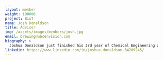 ```yaml
---
layout: member
weight: 100000
project: BioT
name: Josh Donaldson
title: Advisor
img: /assets/images/members/josh.jpg
email: brewing@ubcenvision.com
biography: >
  Joshua Donaldson just finished his 3rd year of Chemical Engineering at UBC. Last year he was the project lead of the CHBeer project where he is working with his team to design a fully-automated brewing system that can be controlled by your phone. He got involved with the project last January when it was first started. Josh attended the 2017 AiChE conference in Minneapolis last October where he, Shams, Siang and Athanasios presented the CHBeer project to over 100 other students from around the North America. He is currently on co-op at Craft Metrics; a Vancouver start-up that specializes in sensors and analytics for the craft beverage industry where he is developing a fermentation analysis library in Python. Josh has been passionate about entrepreneurship since a young age when he started his own freelance media company and is currently an executive at Innovation Onboard where he is acting as the Media Coordinator. Favorite breweries include Four Winds, Central City, and Postmark! CHeers! 
linkedin: https://www.linkedin.com/in/joshua-donaldson-34289245/
---
```

